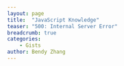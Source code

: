 ```yaml
---
layout: page
title:  "JavaScript Knowledge"
teaser: "500: Internal Server Error"
breadcrumb: true
categories:
    - Gists
author: Bendy Zhang
---
```




